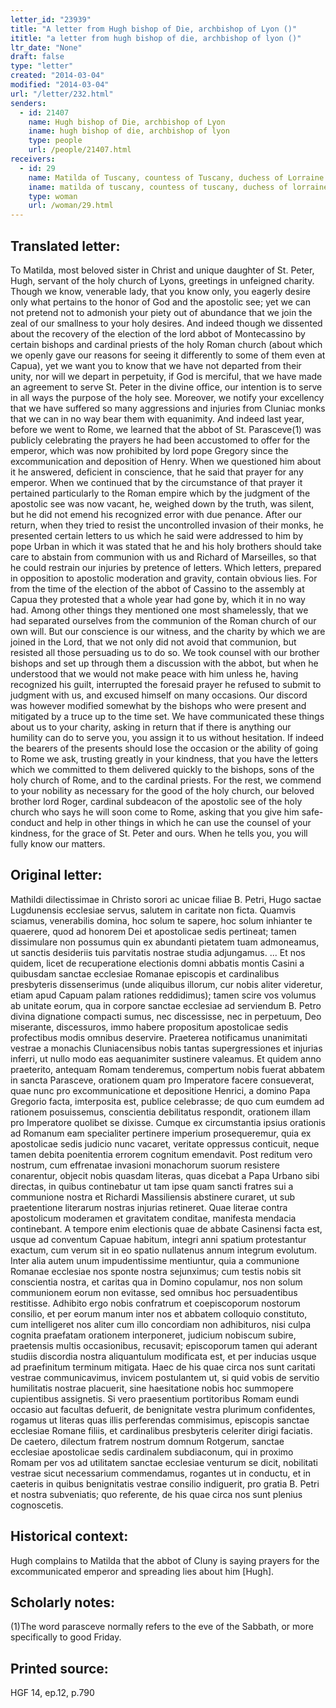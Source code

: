 ```yaml
---
letter_id: "23939"
title: "A letter from Hugh bishop of Die, archbishop of Lyon ()"
ititle: "a letter from hugh bishop of die, archbishop of lyon ()"
ltr_date: "None"
draft: false
type: "letter"
created: "2014-03-04"
modified: "2014-03-04"
url: "/letter/232.html"
senders:
  - id: 21407
    name: Hugh bishop of Die, archbishop of Lyon
    iname: hugh bishop of die, archbishop of lyon
    type: people
    url: /people/21407.html
receivers:
  - id: 29
    name: Matilda of Tuscany, countess of Tuscany, duchess of Lorraine
    iname: matilda of tuscany, countess of tuscany, duchess of lorraine
    type: woman
    url: /woman/29.html
---
```

<h2> Translated letter:</h2>To Matilda, most beloved sister in Christ and unique daughter of St. Peter, Hugh, servant of the holy church of Lyons, greetings in unfeigned charity.
Though we know, venerable lady, that you know only, you eagerly desire only what pertains to the honor of God and the apostolic see; yet we can not pretend not to admonish your piety out of abundance that we join the zeal of our smallness to your holy desires.  And indeed though we dissented about the recovery of the election of the lord abbot of Montecassino by certain bishops and cardinal priests of the holy Roman church (about which we openly gave our reasons for seeing it differently to some of them even at Capua), yet we want you to know that we have not departed from their unity, nor will we depart in perpetuity, if God is merciful, that we have made an agreement to serve St. Peter in the divine office, our intention is to serve in all ways the purpose of the holy see.
Moreover, we notify your excellency that we have suffered so many aggressions and injuries from Cluniac monks that we can in no way bear them with equanimity.  And indeed last year, before we went to Rome, we learned that the abbot of St. Parasceve(1) was publicly celebrating the prayers he had been accustomed to offer for the emperor, which was now prohibited by lord pope Gregory since the excommunication and deposition of Henry.  When we questioned him about it he answered, deficient in conscience, that he said that prayer for any emperor.  When we continued that by the circumstance of that prayer it pertained particularly to the Roman empire which by the judgment of the apostolic see was now vacant, he, weighed down by the truth, was silent, but he did not emend his recognized error with due penance.
After our return, when they tried to resist the uncontrolled invasion of their monks, he presented certain letters to us which he said were addressed to him by pope Urban in which it was stated that he and his holy brothers should take care to abstain from communion with us and Richard of Marseilles, so that he could restrain our injuries by pretence of letters.  Which letters, prepared in opposition to apostolic moderation and gravity, contain obvious lies.  For from the time of the election of the abbot of Cassino to the assembly at Capua they protested that a whole year had gone by, which it in no way had.  Among other things they mentioned one most shamelessly, that we had separated ourselves from the communion of the Roman church of our own will.  But our conscience is our witness, and the charity by which we are joined in the Lord, that we not only did not avoid that communion, but resisted all those persuading us to do so.  We took counsel with our brother bishops and set up through them a discussion with the abbot, but when he understood that we would not make peace with him unless he, having recognized his guilt, interrupted the foresaid prayer he refused to submit to judgment with us, and excused himself on many occasions.  Our discord was however modified somewhat by the bishops who were present and mitigated by a truce up to the time set.
We have communicated these things about us to your charity, asking in return that if there is anything our humility can do to serve you, you assign it to us without hesitation.  If indeed the bearers of the presents should lose the occasion or the ability of going to Rome we ask, trusting greatly in your kindness, that you have the letters which we committed to them delivered quickly to the bishops, sons of the holy church of Rome, and to the cardinal priests.  For the rest, we commend to your nobility as necessary for the good of the holy church, our beloved brother lord Roger, cardinal subdeacon of the apostolic see of the holy church who says he will soon come to Rome, asking that you give him safe-conduct and help in other things in which he can use the counsel of your kindness, for the grace of St. Peter and ours.  When he tells you, you will fully know our matters.
<h2 class="mt-4"> Original letter:</h2>Mathildi dilectissimae in Christo sorori  ac unicae filiae B. Petri, Hugo sactae Lugdunensis ecclesiae servus, salutem in caritate non ficta.
Quamvis sciamus, venerabilis domina, hoc solum te sapere, hoc solum inhianter te quaerere, quod ad honorem Dei et apostolicae sedis pertineat; tamen dissimulare non possumus quin ex abundanti pietatem tuam admoneamus, ut sanctis desideriis tuis parvitatis nostrae studia adjungamus. ...
Et nos quidem, licet de recuperatione electionis domni abbatis montis Casini a quibusdam sanctae ecclesiae Romanae episcopis et cardinalibus presbyteris dissenserimus (unde aliquibus illorum, cur nobis aliter videretur, etiam apud Capuam palam rationes reddidimus); tamen scire vos volumus ab unitate eorum, qua in corpore sanctae ecclesiae ad serviendum B. Petro divina dignatione compacti sumus, nec discessisse, nec in perpetuum, Deo miserante, discessuros, immo habere propositum apostolicae sedis profectibus modis omnibus deservire.  Praeterea notificamus unanimitati vestrae a monachis Cluniacensibus nobis tantas supergressiones et injurias inferri, ut nullo modo eas aequanimiter sustinere valeamus.  Et quidem anno praeterito, antequam Romam tenderemus, compertum nobis fuerat abbatem in sancta Parasceve, orationem quam pro Imperatore facere consueverat, quae nunc pro excommunicatione et depositione Henrici, a domino Papa Gregorio facta, imterposita est, publice celebrasse; de quo cum eumdem ad rationem posuissemus, conscientia debilitatus respondit, orationem illam pro Imperatore quolibet se dixisse.  Cumque ex circumstantia ipsius orationis ad Romanum eam specialiter pertinere imperium prosequeremur, quia ex apostolicae sedis judicio nunc vacaret, veritate oppressus conticuit, neque tamen debita poenitentia errorem cognitum emendavit.  Post reditum vero nostrum, cum effrenatae invasioni monachorum suorum resistere conarentur, objecit nobis quasdam literas, quas dicebat a Papa Urbano sibi directas, in quibus continebatur ut tam ipse quam sancti fratres sui a communione nostra et Richardi Massiliensis abstinere curaret, ut sub praetentione literarum nostras injurias retineret. Quae literae contra apostolicum moderamen et gravitatem conditae, manifesta mendacia continebant.  A tempore enim electionis quae de abbate Casinensi facta est, usque ad conventum Capuae habitum, integri anni spatium protestantur exactum, cum verum sit in eo spatio nullatenus annum integrum evolutum.  Inter alia autem unum impudentissime mentiuntur, quia a communione Romanae ecclesiae nos sponte nostra sejunximus; cum testis nobis sit conscientia nostra, et caritas qua in Domino copulamur, nos non solum communionem eorum non evitasse, sed omnibus hoc persuadentibus restitisse.  Adhibito ergo nobis confratrum et coepiscoporum nostorum consilio, et per eorum manum inter nos et abbatem colloquio constituto, cum intelligeret nos aliter cum illo concordiam non adhibituros, nisi culpa cognita praefatam orationem interponeret, judicium nobiscum subire, praetensis multis occasionibus, recusavit; episcoporum tamen qui aderant studiis discordia nostra aliquantulum modificata est, et per inducias usque ad praefinitum terminum mitigata.  Haec de his quae circa nos sunt caritati vestrae communicavimus, invicem postulantem ut, si quid vobis de servitio humilitatis nostrae placuerit, sine haesitatione nobis hoc summopere cupientibus assignetis.  Si vero praesentium portitoribus Romam eundi occasio aut facultas defuerit, de benignitate vestra plurimum confidentes, rogamus ut literas quas illis perferendas commisimus, episcopis sanctae ecclesiae Romane filiis, et cardinalibus presbyteris celeriter dirigi faciatis.  De caetero, dilectum fratrem nostrum domnum Rotgerum, sanctae ecclesiae apostolicae sedis cardinalem subdiaconum, qui in proximo Romam per vos ad utilitatem sanctae ecclesiae venturum se dicit, nobilitati vestrae sicut necessarium commendamus, rogantes ut in conductu, et in caeteris in quibus benignitatis vestrae consilio indiguerit, pro gratia B. Petri et nostra subveniatis; quo referente, de his quae circa nos sunt plenius cognoscetis.
<h2 class="mt-4"> Historical context:</h2>Hugh complains to Matilda that the abbot of Cluny is saying prayers for the excommunicated emperor and spreading lies about him [Hugh].
<h2 class="mt-4"> Scholarly notes:</h2>(1)The word parasceve normally refers to the eve of the Sabbath, or more specifically to good Friday.
<h2 class="mt-4"> Printed source:</h2>HGF 14, ep.12, p.790

